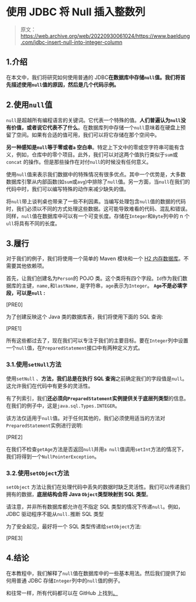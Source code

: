 # 使用 JDBC 将 Null 插入整数列

> 原文：<https://web.archive.org/web/20220930061024/https://www.baeldung.com/jdbc-insert-null-into-integer-column>

## 1.介绍

在本文中，我们将研究如何使用普通的 JDBC**在数据库中存储`null`值。我们将首先描述使用`null`值的原因，然后是几个代码示例。**

## 2.使用`null`值

`null`是超越所有编程语言的关键词。它代表一个特殊的值。**人们普遍认为`null`没有价值，或者说它代表不了什么**。在数据库列中存储一个`null`意味着在硬盘上预留了空间。如果有合适的值可用，我们可以将它存储在那个空间中。

**另一种感知是`null`等于零或者`a` 空白串**。特定上下文中的零或空字符串可能有含义，例如，仓库中的零个项目。此外，我们可以对这两个值执行类似于`sum`或`concat` 的操作。但是那些操作在对付`null`的时候没有任何意义。

使用`null`值来表示我们数据中的特殊情况有很多优点。其中一个优势是，大多数数据库引擎从内部函数(如`sum`或`avg`)中排除了`null`值。另一方面，当`null`在我们的代码中时，我们可以编写特殊的动作来减少缺失的值。

将`null`带上谈判桌也带来了一些不利因素。当编写处理包含`null`值的数据的代码时，我们必须以不同的方式处理这些数据。这可能导致难看的代码、混乱和错误。同样，`null`值在数据库中可以有一个可变长度。存储在`Integer`和`Byte`列中的 n 个`ull`将具有不同的长度。

## 3.履行

对于我们的例子，我们将使用一个简单的 Maven 模块和一个 [H2 内存数据库](/web/20220628144612/https://www.baeldung.com/spring-boot-h2-database)。不需要其他依赖项。

首先，让我们创建名为`Person`的 POJO 类。这个类将有四个字段。`Id`作为我们数据库的主键，`name,`和`lastName,` 是字符串，`age`表示为`Integer`。 **`Age`不是必填字段，可以是`null` :**

[PRE0]

为了创建反映这个 Java 类的数据库表，我们将使用下面的 SQL 查询:

[PRE1]

所有这些都过去了，现在我们可以专注于我们的主要目标。要在`Integer`列中设置一个`null`值，在`PreparedStatement`接口中有两种定义方式。

### 3.1.使用`setNull`方法

使用`setNull` 、**方法，我们总是在执行 SQL 查询**之前确定我们的字段值是`null`。这允许我们在代码中有更多的灵活性。

有了列索引，我们**还必须向`PreparedStatement`实例提供关于底层列类型**的信息。在我们的例子中，这是`java.sql.Types.INTEGER`。

该方法仅适用于`null`值。对于任何其他的，我们必须使用适当的方法对`PreparedStatement`实例进行说明:

[PRE2]

在我们不检查`getAge`方法是否返回`null`并用`a null`值调用`setInt`方法的情况下，我们将得到一个`NullPointerException`。

### 3.2.使用`setObject`方法

`setObject` 方法让我们在处理代码中丢失的数据时缺乏灵活性。我们可以传递我们拥有的数据，**底层结构会将 Java `Object`类型映射到 SQL 类型**。

请注意，并非所有数据库都允许在不指定 SQL 类型的情况下传递`null`。例如，JDBC 驱动程序不能从`null.`推断 SQL 类型

为了安全起见，最好将一个 SQL 类型传递给`setObject`方法:

[PRE3]

## 4.结论

在本教程中，我们解释了`null`值在数据库中的一些基本用法。然后我们提供了如何用普通 JDBC 存储`Integer`列中的`null`值的例子。

和往常一样，所有代码都可以在 GitHub 上找到[。](https://web.archive.org/web/20220628144612/https://github.com/eugenp/tutorials/tree/master/persistence-modules/core-java-persistence-2)